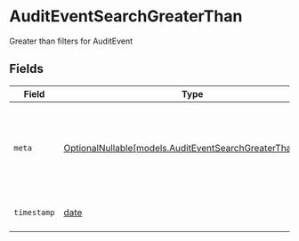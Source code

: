 # AuditEventSearchGreaterThan

Greater than filters for AuditEvent


## Fields

| Field                                                                                                    | Type                                                                                                     | Required                                                                                                 | Description                                                                                              | Example                                                                                                  |
| -------------------------------------------------------------------------------------------------------- | -------------------------------------------------------------------------------------------------------- | -------------------------------------------------------------------------------------------------------- | -------------------------------------------------------------------------------------------------------- | -------------------------------------------------------------------------------------------------------- |
| `meta`                                                                                                   | [OptionalNullable[models.AuditEventSearchGreaterThanMeta]](../models/auditeventsearchgreaterthanmeta.md) | :heavy_minus_sign:                                                                                       | Metadata information for the AuditEvent                                                                  | {<br/>"createdAt": "2024-01-15T10:30:00Z",<br/>"updatedAt": "2024-01-15T10:30:00Z"<br/>}                 |
| `timestamp`                                                                                              | [date](https://docs.python.org/3/library/datetime.html#date-objects)                                     | :heavy_minus_sign:                                                                                       | The timestamp of the event                                                                               | 2024-01-15T10:30:00Z                                                                                     |